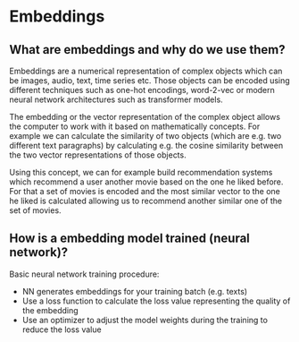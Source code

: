 # Embeddings

## What are embeddings and why do we use them?

Embeddings are a numerical representation of complex objects which can be images, audio, text, time series etc. Those objects can be encoded using different techniques such as one-hot encodings, word-2-vec or modern neural network architectures such as transformer models. 

The embedding or the vector representation of the complex object allows the computer to work with it based on mathematically concepts. For example we can calculate the similarity of two objects (which are e.g. two different text paragraphs) by calculating e.g. the cosine similarity between the two vector representations of those objects. 

Using this concept, we can for example build recommendation systems which recommend a user another movie based on the one he liked before. For that a set of movies is encoded and the most similar vector to the one he liked is calculated allowing us to recommend another similar one of the set of movies.

## How is a embedding model trained (neural network)?

Basic neural network training procedure:
- NN generates embeddings for your training batch (e.g. texts)
- Use a loss function to calculate the loss value representing the quality of the embedding
- Use an optimizer to adjust the model weights during the training to reduce the loss value